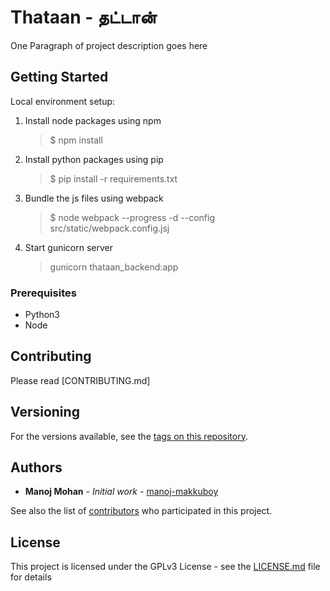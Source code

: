 # Thataan - தட்டான்

One Paragraph of project description goes here

## Getting Started

Local environment setup:

1. Install node packages using npm
   > $ npm install
2. Install python packages using pip
   > $ pip install -r requirements.txt
3. Bundle the js files using webpack
   > $ node webpack --progress -d --config src/static/webpack.config.jsj
4. Start gunicorn server
   > gunicorn thataan_backend:app


### Prerequisites

- Python3
- Node


## Contributing

Please read [CONTRIBUTING.md]

## Versioning

For the versions available, see the [tags on this repository](https://github.com/manoj-makkuboy/thataan/tags). 

## Authors

* **Manoj Mohan** - *Initial work* - [manoj-makkuboy](https://github.com/manoj-makkuboy)

See also the list of [contributors](https://github.com/manoj-makkuboy/thataan/contributors) who participated in this project.

## License

This project is licensed under the GPLv3 License - see the [LICENSE.md](LICENSE.md) file for details


